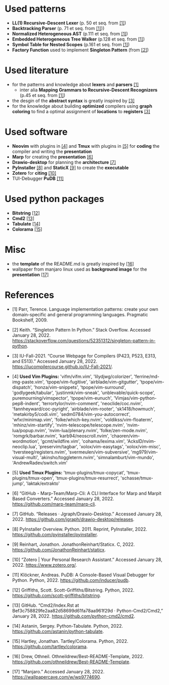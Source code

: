 # Used patterns
- **LL(1) Recursive-Descent Lexer** (p. 50 et seq. from [[1]](#1))
- **Backtracking Parser** (p. 71 et seq. from [[1]](#1)))
- **Normalized Heterogeneous AST** (p.111 et seq. from [[1]](#1))
- **Embedded Heterogeneous Tree Walker** (p.128 et seq. from [[1]](#1))
- **Symbol Table for Nested Scopes** (p.161 et seq. from [[1]](#1))
- **Factory Function** used to implement **Singleton Pattern** (from [[2]](#2))

# Used literature
- for the patterns and knowledge about **lexers** and **parsers** [[1]](#1)
  - inter alia **Mapping Grammars to Recursive-Descent Recognizers** (p.45 et seq. from [[1]](#1))
- the desgin of the **abstract syntax** is greatly inspired by [[3]](#3)
- for the knowledge about building **optimized** compilers using **graph coloring** to find a optimal assignment of **locations** to **registers** [[3]](#3)

# Used software
- **Neovim** with plugins in [[4]](#4) and **Tmux** with plugins in [[5]](#5) for **coding** the compiler and writing the **presentation**
- **Marp** for creating the **presentation** [[6]](#6)
- **Drawio-desktop** for planning the **architecture** [[7]](#7)
- **PyInstaller** [[8]](#8) and **StaticX** [[9]](#9) to create the **executable**
- **Zotero** for **citing** [[10]](#10)
- TUI-Debugger **PuDB** [[11]](#11)

# Used python packages
- **Bitstring** [[12]](#12)
- **Cmd2** [[13]](#13)
- **Tabulate** [[14]](#14)
- **Colorama** [[15]](#15)

# Misc
- the **template** of the README.md is greatly inspired by [[16]](#16)
- wallpaper from manjaro linux used as **background image** for the **presentation** [[17]](#17)

# References
- <a id="1">[1]</a> Parr, Terence. Language implementation patterns: create your own domain-specific and general programming languages. Pragmatic Bookshelf, 2009.
- <a id="2">[2]</a> Keith. “Singleton Pattern In Python.” Stack Overflow. Accessed January 28, 2022. https://stackoverflow.com/questions/52351312/singleton-pattern-in-python.
- <a id="3">[3]</a> IU-Fall-2021. “Course Webpage for Compilers (P423, P523, E313, and E513).” Accessed January 28, 2022. https://iucompilercourse.github.io/IU-Fall-2021/.
- <a id="4">[4]</a> **Used Vim Plugins:**
'vifm/vifm.vim', 'lilydjwg/colorizer', 'ferrine/md-img-paste.vim', 'tpope/vim-fugitive', 'airblade/vim-gitgutter', 'tpope/vim-dispatch', 'honza/vim-snippets', 'tpope/vim-surround', 'godlygeek/tabular', 'justinmk/vim-sneak', 'unblevable/quick-scope', puremourning/vimspector', 'tpope/vim-eunuch', 'Vimjas/vim-python-pep8-indent', 'terrortylor/nvim-comment', 'neoclide/coc.nvim', 'fannheyward/coc-pyright', 'airblade/vim-rooter', 'sk1418/howmuch', 'metakirby5/codi.vim', 'sedm0784/vim-you-autocorrect', 'wfxr/minimap.vim', 'folke/which-key.nvim', 'voldikss/vim-floaterm', 'mhinz/vim-startify', 'nvim-telescope/telescope.nvim', 'nvim-lua/popup.nvim', 'nvim-lua/plenary.nvim', 'folke/zen-mode.nvim', 'romgrk/barbar.nvim', 'karb94/neoscroll.nvim', 'chaoren/vim-wordmotion', 'gcmt/wildfire.vim', 'cohama/lexima.vim', 'AckslD/nvim-neoclip.lua', 'preservim/tagbar', 'xolox/vim-easytags', 'xolox/vim-misc', 'tversteeg/registers.nvim', 'svermeulen/vim-subversive', 'mg979/vim-visual-multi', 'akinsho/toggleterm.nvim', 'simnalamburt/vim-mundo', 'AndrewRadev/switch.vim'
- <a id="5">[5]</a> **Used Tmux Plugins:**
'tmux-plugins/tmux-copycat', 'tmux-plugins/tmux-open', 'tmux-plugins/tmux-resurrect', 'schasse/tmux-jump', 'laktak/extrakto'
- <a id="6">[6]</a> “GitHub - Marp-Team/Marp-Cli: A CLI Interface for Marp and Marpit Based Converters.” Accessed January 28, 2022. https://github.com/marp-team/marp-cli.

- <a id="7">[7]</a> GitHub. “Releases · Jgraph/Drawio-Desktop.” Accessed January 28, 2022. https://github.com/jgraph/drawio-desktop/releases.

- <a id="8">[8]</a> PyInstaller Overview. Python. 2011. Reprint, PyInstaller, 2022. https://github.com/pyinstaller/pyinstaller.

- <a id="9">[9]</a> Reinhart, Jonathon. JonathonReinhart/Staticx. C, 2022. https://github.com/JonathonReinhart/staticx.

- <a id="10">[10]</a> “Zotero | Your Personal Research Assistant.” Accessed January 28, 2022. https://www.zotero.org/.

- <a id="11">[11]</a> Klöckner, Andreas. PuDB: A Console-Based Visual Debugger for Python. Python, 2022. https://github.com/inducer/pudb.

- <a id="12">[12]</a>  Griffiths, Scott. Scott-Griffiths/Bitstring. Python, 2022. https://github.com/scott-griffiths/bitstring.

- <a id="13">[13]</a> GitHub. “Cmd2/Index.Rst at Bef3c758829fe2aa82d58699d61fa78aa961f29d · Python-Cmd2/Cmd2,” January 28, 2022. https://github.com/python-cmd2/cmd2.
- <a id="14">[14]</a> Astanin, Sergey. Python-Tabulate. Python, 2022. https://github.com/astanin/python-tabulate.

- <a id="15">[15]</a> Hartley, Jonathan. Tartley/Colorama. Python, 2022. https://github.com/tartley/colorama.

- <a id="16">[16]</a> Drew, Othneil. Othneildrew/Best-README-Template, 2022. https://github.com/othneildrew/Best-README-Template.

- <a id="17">[17] “Manjaro.” Accessed January 28, 2022. https://wallpapercave.com/w/wp9774690.
